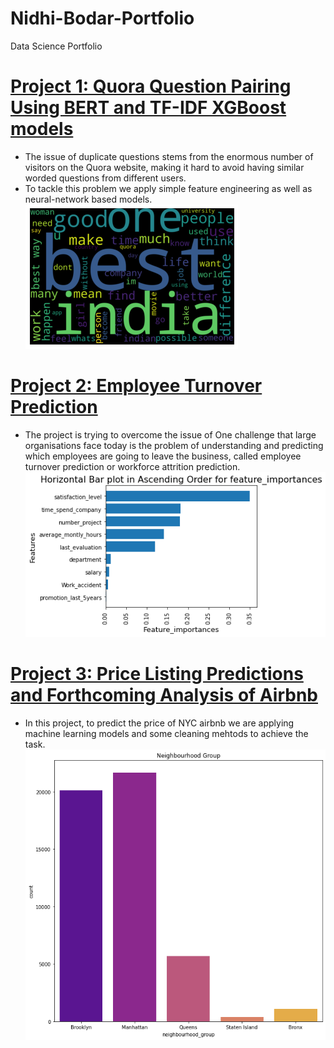 # Nidhi-Bodar-Portfolio
Data Science Portfolio

# [Project 1: Quora Question Pairing Using BERT and TF-IDF XGBoost models](https://github.com/nidhi-1111/Quora-Question-Pairing-Using-BERT-and-TF-IDF-XGBoost-models-)
* The issue of duplicate questions stems from the enormous number of visitors on the Quora website, making it hard to avoid having similar worded       questions from different users. 
* To tackle this problem we apply simple feature engineering as well as neural-network based models.
![](https://github.com/nidhi-1111/Nidhi-Bodar-Portfolio/blob/main/images/quora%20words.png)

# [Project 2: Employee Turnover Prediction](https://github.com/nidhi-1111/Employee-Turnover-Prediction/blob/master/README.md)
* The project is trying to overcome the issue of One challenge that large organisations face today is the problem of understanding and predicting which employees are going to leave the business, called employee turnover prediction or workforce attrition prediction.
![](https://github.com/nidhi-1111/Nidhi-Bodar-Portfolio/blob/main/images/employee.png)

# [Project 3: Price Listing Predictions and Forthcoming Analysis of Airbnb](https://github.com/nidhi-1111/NYC-Airbnb-Price-Prediction)
* In this project, to predict the price of NYC airbnb we are applying machine learning models and some cleaning mehtods to achieve the task.
![](https://github.com/nidhi-1111/Nidhi-Bodar-Portfolio/blob/main/images/nyc_bar.png)
